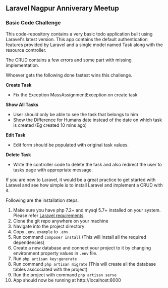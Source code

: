 ## Laravel Nagpur Anniverary Meetup

### Basic Code Challenge 

This code-repository contains a very basic todo application built using Laravel's latest version. This app contains the default authentication features provided by Laravel and a single model named Task along with the resource controller.

The CRUD contains a few errors and some part with missing implementation. 

Whoever gets the following done fastest wins this challenge.

**Create Task**

* Fix the Exception MassAssignmentException on create task

**Show All Tasks**

* User should only be able to see the task that belongs to him
* Show the Difference for Humans date instead of the date on which task is created (Eg created 10 mins ago)

**Edit Task**

* Edit form should be populated with original task values. 

**Delete Task**

* Write the controller code to delete the task and also redirect the user to tasks page with appropriate message. 


If you are new to Laravel, it would be a great practice to get started with Laravel and see how simple is to install Laravel and implement a CRUD with it.

Following are the installation steps.

1. Make sure you have php 7.2+ and mysql 5.7+ installed on your system. Please refer [Laravel requirements](https://laravel.com/docs/6.x/installation#server-requirements).
1. Clone the git repo anywhere on your machine
1. Navigate into the project directory
1. Copy `.env.example` to `.env`
1. Run command `composer install` (This will install all the required dependencies)
1. Create a new database and connect your project to it by changing environment property values in `.env` file.
1. Run `php artisan key:generate`
1. Run command `php artisan migrate` (This will create all the database tables asscociated with the project)
1. Run the project with command `php artisan serve`
1. App should now be running at http://localhost:8000
